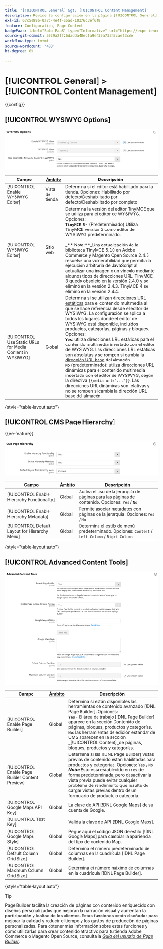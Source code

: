 ```yaml
---
title: '[!UICONTROL General] &gt; [!UICONTROL Content Management]'
description: Revise la configuración en la página [!UICONTROL General] &gt; [!UICONTROL Content Management] del administrador de Commerce.
exl-id: 67c5e89b-0a7c-4e4f-a5ad-10376c3ef6f9
feature: Configuration, Page Content
badgePaas: label="Solo PaaS" type="Informative" url="https://experienceleague.adobe.com/en/docs/commerce/user-guides/product-solutions" tooltip="Se aplica solo a proyectos de Adobe Commerce en la nube (infraestructura PaaS administrada por Adobe) y a proyectos locales."
source-git-commit: 5929a2ff26dadda40ecfa9e435a73343caef3cde
workflow-type: tm+mt
source-wordcount: '488'
ht-degree: 0%

---
```


# [!UICONTROL General] > [!UICONTROL Content Management]

{{config}}

## [!UICONTROL WYSIWYG Options]

![Opciones de WYSIWYG](./assets/content-management-wysiwyg-options.png)<!-- zoom -->

<!-- [WYSIWYG Options](https://experienceleague.adobe.com/en/docs/commerce-admin/content-design/wysiwyg/editor) -->

| Campo | [Ámbito](../../getting-started/websites-stores-views.md#scope-settings) | Descripción |
|--- |--- |--- |
| [!UICONTROL Enable WYSIWYG Editor] | Vista de tienda | Determina si el editor está habilitado para la tienda. Opciones: Habilitado por defecto/Deshabilitado por defecto/Deshabilitado por completo |
| [!UICONTROL WYSIWYG Editor] | Sitio web | Determina la versión del editor TinyMCE que se utiliza para el editor de WYSIWYG. Opciones: <br/>**`TinyMCE 5`**- (Predeterminado) Utiliza TinyMCE versión 5 como editor de WYSIWYG predeterminado.<br><br>_** Nota:**_Una actualización de la biblioteca TinyMCE 5.10 en Adobe Commerce y Magento Open Source 2.4.5 resuelve una vulnerabilidad que permitía la ejecución arbitraria de JavaScript al actualizar una imagen o un vínculo mediante algunos tipos de direcciones URL. TinyMCE 3 quedó obsoleto en la versión 2.4.0 y se eliminó en la versión 2.4.3. TinyMCE 4 se eliminó en la versión 2.4.4. |
| [!UICONTROL Use Static URLs for Media Content in WYSIWYG] | Global | Determina si se utilizan [direcciones URL estáticas](../../content-design/catalog-urls-dynamic-media.md) para el contenido multimedia al que se hace referencia desde el editor de WYSIWYG. La configuración se aplica a todos los lugares donde el editor de WYSIWYG está disponible, incluidos productos, categorías, páginas y bloques. Opciones: <br/>**`Yes`**: utiliza direcciones URL estáticas para el contenido multimedia insertado con el editor de WYSIWYG. Las direcciones URL estáticas son absolutas y se rompen si cambia la [dirección URL base](../../stores-purchase/store-urls.md) del almacén.<br/>**`No`** (predeterminado): utiliza direcciones URL dinámicas para el contenido multimedia insertado con el editor de WYSIWYG, según la directiva `{{media url="..."}}`. Las direcciones URL dinámicas son relativas y no se rompen si cambia la dirección URL base del almacén. |

{style="table-layout:auto"}

## [!UICONTROL CMS Page Hierarchy]

{{ee-feature}}

![Jerarquía de páginas de CMS](./assets/content-management-cms-page-hierarchy.png)<!-- zoom -->

<!--[CMS Page Hierarchy](https://experienceleague.adobe.com/en/docs/commerce-admin/content-design/elements/pages/page-hierarchy) -->

| Campo | [Ámbito](../../getting-started/websites-stores-views.md#scope-settings) | Descripción |
|--- |--- |--- |
| [!UICONTROL Enable Hierarchy Functionality] | Global | Activa el uso de la jerarquía de páginas para las páginas de contenido. Opciones: `Yes` / `No` |
| [!UICONTROL Enable Hierarchy Metadata] | Global | Permite asociar metadatos con páginas de la jerarquía. Opciones: `Yes` / `No` |
| [!UICONTROL Default Layout for Hierarchy Menu] | Global | Determina el estilo de menú predeterminado. Opciones: `Content` / `Left Column` / `Right Column` |

{style="table-layout:auto"}

## [!UICONTROL Advanced Content Tools]

![Herramientas de contenido avanzadas](./assets/content-management-advanced-content-tools.png)<!-- zoom -->

<!-- [Advanced Content Tools](https://experienceleague.adobe.com/en/docs/commerce-admin/page-builder/walkthrough/3-catalog-content) -->

| Campo | [Ámbito](../../getting-started/websites-stores-views.md#scope-settings) | Descripción |
|--- |--- |--- |
| [!UICONTROL Enable Page Builder] | Global | Determina si están disponibles las herramientas de contenido avanzado [!DNL Page Builder]. Opciones: <br/>**`Yes`**- El área de trabajo [!DNL Page Builder] aparece en la sección Contenido de páginas, bloques, productos y categorías.<br/>**`No`**: las herramientas de edición estándar de CMS aparecen en la sección _[!UICONTROL Content]_de páginas, bloques, productos y categorías. |
| [!UICONTROL Enable Page Builder Content Preview] | Global | Determina si las [!DNL Page Builder] vistas previas de contenido están habilitadas para productos y categorías. Opciones: `Yes` / `No` <br/>**_Nota:_** Esto está establecido en `Yes` de forma predeterminada, pero desactivar la vista previa puede evitar cualquier problema de rendimiento que resulte de cargar vistas previas dentro de un formulario de producto o categoría. |
| [!UICONTROL Google Maps API Key] | Global | La clave de API [!DNL Google Maps] de su cuenta de Google. |
| [!UICONTROL Test Key] |  | Valida la clave de API [!DNL Google Maps]. |
| [!UICONTROL Google Maps Style] | Global | Pegue aquí el código JSON de estilo [!DNL Google Maps] para cambiar la apariencia del tipo de contenido Map. |
| [!UICONTROL Default Column Grid Size] | Global | Determina el número predeterminado de columnas en la cuadrícula [!DNL Page Builder]. |
| [!UICONTROL Maximum Column Grid Size] | Global | Determina el número máximo de columnas en la cuadrícula [!DNL Page Builder]. |

{style="table-layout:auto"}

>[!TIP]
>
>Page Builder facilita la creación de páginas con contenido enriquecido con diseños personalizados que mejoran la narración visual y aumentan la participación y lealtad de los clientes. Estas funciones están diseñadas para mejorar la calidad y reducir el tiempo y los gastos de producción de páginas personalizadas. Para obtener más información sobre estas funciones y cómo utilizarlas para crear contenido atractivo para tu tienda Adobe Commerce o Magento Open Source, consulta la [_Guía del usuario de Page Builder_](../../page-builder/guide-overview.md).

